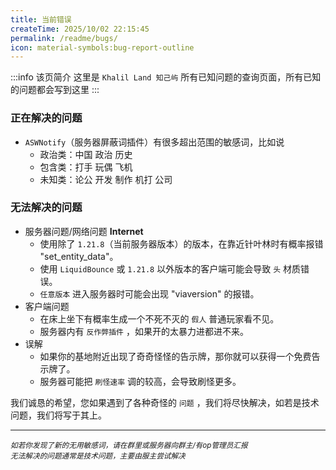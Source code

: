 ```yaml
---
title: 当前错误
createTime: 2025/10/02 22:15:45
permalink: /readme/bugs/
icon: material-symbols:bug-report-outline
---
```


:::info 该页简介
这里是 `Khalil Land 知己屿` 所有已知问题的查询页面，所有已知的问题都会写到这里
:::  

### 正在解决的问题
- `ASWNotify`（服务器屏蔽词插件）有很多超出范围的敏感词，比如说
  - 政治类：中国 政治 历史
  - 包含类：打手 玩偶 飞机
  - 未知类：论公 开发 制作 机打 公司

### 无法解决的问题
- 服务器问题/网络问题  **Internet**
  - 使用除了 `1.21.8`（当前服务器版本）的版本，在靠近针叶林时有概率报错 "set_entity_data"。
  - 使用 `LiquidBounce` 或 `1.21.8` 以外版本的客户端可能会导致 `头` 材质错误。
  - `任意版本` 进入服务器时可能会出现 "viaversion" 的报错。
- 客户端问题
  - 在床上坐下有概率生成一个不死不灭的 `假人` 普通玩家看不见。
  - 服务器内有 `反作弊插件` ，如果开的太暴力进都进不来。
- 误解
  - 如果你的基地附近出现了奇奇怪怪的告示牌，那你就可以获得一个免费告示牌了。
  - 服务器可能把 `刷怪速率` 调的较高，会导致刷怪更多。

我们诚恳的希望，您如果遇到了各种奇怪的 `问题` ，我们将尽快解决，如若是技术问题，我们将写于其上。

---

<small>*如若你发现了新的无用敏感词，请在群里或服务器向群主/有op管理员汇报*</small>  
<small>*无法解决的问题通常是技术问题，主要由服主尝试解决*</small>